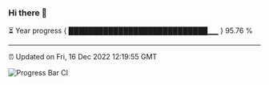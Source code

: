 ### Hi there 👋

⏳ Year progress { ████████████████████████████▁▁ } 95.76 %

---

⏰ Updated on Fri, 16 Dec 2022 12:19:55 GMT

![Progress Bar CI](https://github.com/liununu/liununu/workflows/Progress%20Bar%20CI/badge.svg)
